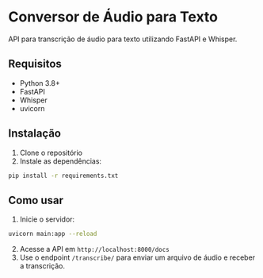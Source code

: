 # Conversor de Áudio para Texto

API para transcrição de áudio para texto utilizando FastAPI e Whisper.

## Requisitos

- Python 3.8+
- FastAPI
- Whisper
- uvicorn

## Instalação

1. Clone o repositório
2. Instale as dependências:
```bash
pip install -r requirements.txt
```

## Como usar

1. Inicie o servidor:
```bash
uvicorn main:app --reload
```

2. Acesse a API em `http://localhost:8000/docs`
3. Use o endpoint `/transcribe/` para enviar um arquivo de áudio e receber a transcrição. 